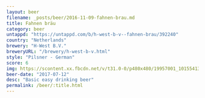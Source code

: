 ```yaml
---
layout: beer
filename: _posts/beer/2016-11-09-fahnen-brau.md
title: Fahnen bräu
category: beer
untappd: "https://untappd.com/b/h-west-b-v--fahnen-brau/392240"
country: "Netherlands"
brewery: "H-West B.V."
breweryURL: "/brewery/h-west-b-v.html"
style: "Pilsner - German"
score: 6
img: https://scontent.xx.fbcdn.net/v/t31.0-0/p480x480/19957001_10155413267223745_1434974600180980493_o.jpg?_nc_cat=111&_nc_ohc=wtK9Ochx_RAAQkSuMhLFedlI42f2kWXPWvKVaUyaLxTnLcoIqovKChlpQ&_nc_ht=scontent.xx&oh=a8dd6a078d3d20acce9da5d219949dac&oe=5E8A0F36
beer-date: "2017-07-12"
desc: "Basic easy drinking beer"
permalink: /beer/:title.html
---
```

